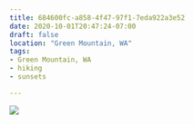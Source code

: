 ```yaml
---
title: 684600fc-a858-4f47-97f1-7eda922a3e52
date: 2020-10-01T20:47:24-07:00
draft: false
location: "Green Mountain, WA"
tags:
- Green Mountain, WA
- hiking
- sunsets

---
```

![](https://d17enza3bfujl8.cloudfront.net/684600fc-a858-4f47-97f1-7eda922a3e52.jpg)
